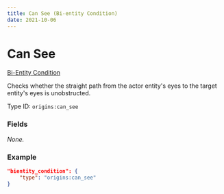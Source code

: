 ```yaml
---
title: Can See (Bi-entity Condition)
date: 2021-10-06
---
```

# Can See

[Bi-Entity Condition](../bientity_conditions.md)

Checks whether the straight path from the actor entity's eyes to the target entity's eyes is unobstructed.

Type ID: `origins:can_see`

### Fields

_None._

### Example
```json
"bientity_condition": {
    "type": "origins:can_see"
}
```
